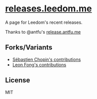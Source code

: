 # [releases.leedom.me](https://releases.leedom.me)

A page for Leedom's recent releases.

Thanks to @antfu's [release.antfu.me](https://github.com/antfu/releases.antfu.me)

## Forks/Variants

- [Sébastien Chopin's contributions](https://prs.atinux.com/)
- [Leon Fong's contributions](https://pr.leonfong.me/)

## License

MIT
